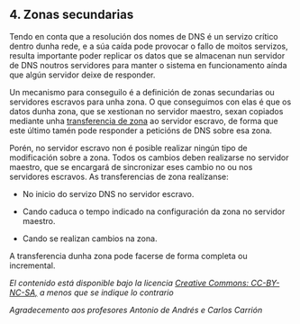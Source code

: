﻿
## 4. Zonas secundarias

Tendo en conta que a resolución dos nomes de DNS é un servizo crítico dentro dunha rede, e a súa caída pode provocar o fallo de moitos servizos, resulta importante poder replicar os datos que se almacenan nun servidor de DNS noutros servidores para manter o sistema en funcionamento aínda que algún servidor deixe de responder.

Un mecanismo para conseguilo é a definición de zonas secundarias ou servidores escravos para unha zona. O que conseguimos con elas é que os datos dunha zona, que se xestionan no servidor maestro, sexan copiados mediante unha [transferencia de zona](https://es.wikipedia.org/wiki/Transferencia_de_zona_DNS) ao servidor escravo, de forma que este último tamén pode responder a peticións de DNS sobre esa zona.

Porén, no servidor escravo non é posible realizar ningún tipo de modificación sobre a zona. Todos os cambios deben realizarse no servidor maestro, que se encargará de sincronizar eses cambio no ou nos servidores escravos. As transferencias de zona realízanse:

-   No inicio do servizo DNS no servidor escravo.
    
-   Cando caduca o tempo indicado na configuración da zona no servidor maestro.
    
-   Cando se realizan cambios na zona.
    

A transferencia dunha zona pode facerse de forma completa ou incremental.

*El contenido está disponible bajo la licencia [Creative Commons: CC-BY-NC-SA,](https://manuais.iessanclemente.net/index.php/Manuais:About "Manuais:About") a menos que se indique lo contrario*

*Agradecemento aos profesores Antonio de Andrés e Carlos Carrión*
